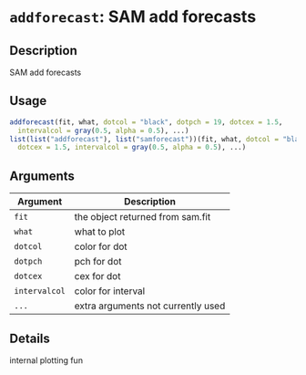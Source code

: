 # `addforecast`: SAM add forecasts

## Description


 SAM add forecasts


## Usage

```r
addforecast(fit, what, dotcol = "black", dotpch = 19, dotcex = 1.5,
  intervalcol = gray(0.5, alpha = 0.5), ...)
list(list("addforecast"), list("samforecast"))(fit, what, dotcol = "black", dotpch = 19,
  dotcex = 1.5, intervalcol = gray(0.5, alpha = 0.5), ...)
```


## Arguments

Argument      |Description
------------- |----------------
```fit```     |     the object returned from sam.fit
```what```     |     what to plot
```dotcol```     |     color for dot
```dotpch```     |     pch for dot
```dotcex```     |     cex for dot
```intervalcol```     |     color for interval
```...```     |     extra arguments not currently used

## Details


 internal plotting fun


